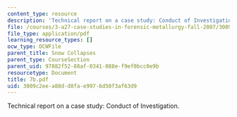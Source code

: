 ```yaml
---
content_type: resource
description: 'Technical report on a case study: Conduct of Investigation.'
file: /courses/3-a27-case-studies-in-forensic-metallurgy-fall-2007/3009c2eea88dd8fae9976d50f3af63d9_7b.pdf
file_type: application/pdf
learning_resource_types: []
ocw_type: OCWFile
parent_title: Snow Collapses
parent_type: CourseSection
parent_uid: 97882f52-88af-0341-088e-f9ef0bcc0e9b
resourcetype: Document
title: 7b.pdf
uid: 3009c2ee-a88d-d8fa-e997-6d50f3af63d9
---
```

Technical report on a case study: Conduct of Investigation.

